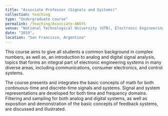 ```yaml
---
title: "Associate Professor (Signals and Systems)"
collection: teaching
type: "Undergraduate course"
permalink: /teaching/Associate-ANSYS
venue: "National Technological University (UTN), Electronic Engineering Department (12/2019-Today)"
date: "2019".
location: "San Francisco, Argentina"
---
```


This course aims to give all students a common background in complex numbers, as well as, an introduction to analog and digital signal analysis, topics that forms an integral part of electronic engineering systems in many diverse areas, including communications, consumer electronics, and control systems.

The course presents and integrates the basic concepts of math for both continuous-time and discrete-time signals and systems. Signal and system representations are developed for both time and frequency domains. Filtering and sampling for both analog and digital systems, as well as exposition and demonstration of the basic concepts of feedback systems, are discussed and illustrated.
